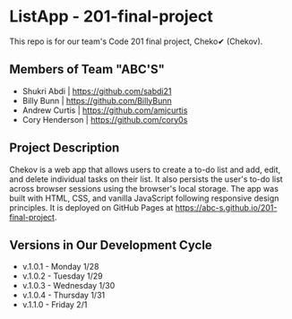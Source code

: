 # ListApp - 201-final-project

This repo is for our team's Code 201 final project, Cheko✔ (Chekov). 

## Members of Team "ABC'S" 
* Shukri Abdi | https://github.com/sabdi21
* Billy Bunn | https://github.com/BillyBunn
* Andrew Curtis | https://github.com/amjcurtis
* Cory Henderson | https://github.com/cory0s

## Project Description

Chekov is a web app that allows users to create a to-do list and add, edit, and delete individual tasks on their list. It also persists the user's to-do list across browser sessions using the browser's local storage. The app was built with HTML, CSS, and vanilla JavaScript following responsive design principles. It is deployed on GitHub Pages at https://abc-s.github.io/201-final-project.

## Versions in Our Development Cycle

* v.1.0.1 - Monday 1/28
* v.1.0.2 - Tuesday 1/29
* v.1.0.3 - Wednesday 1/30
* v.1.0.4 - Thursday 1/31
* v.1.1.0 - Friday 2/1
